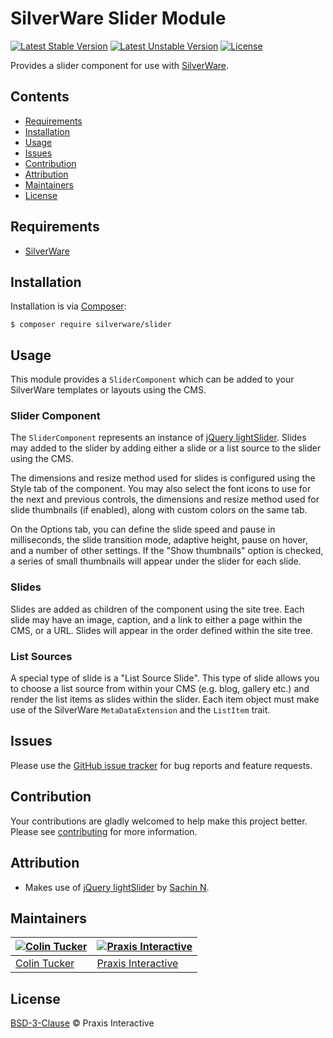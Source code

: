 # SilverWare Slider Module

[![Latest Stable Version](https://poser.pugx.org/silverware/slider/v/stable)](https://packagist.org/packages/silverware/slider)
[![Latest Unstable Version](https://poser.pugx.org/silverware/slider/v/unstable)](https://packagist.org/packages/silverware/slider)
[![License](https://poser.pugx.org/silverware/slider/license)](https://packagist.org/packages/silverware/slider)

Provides a slider component for use with [SilverWare][silverware].

## Contents

- [Requirements](#requirements)
- [Installation](#installation)
- [Usage](#usage)
- [Issues](#issues)
- [Contribution](#contribution)
- [Attribution](#attribution)
- [Maintainers](#maintainers)
- [License](#license)

## Requirements

- [SilverWare][silverware]

## Installation

Installation is via [Composer][composer]:

```
$ composer require silverware/slider
```

## Usage

This module provides a `SliderComponent` which can be added to your SilverWare templates or
layouts using the CMS.

### Slider Component

The `SliderComponent` represents an instance of [jQuery lightSlider][lightslider]. Slides
may added to the slider by adding either a slide or a list source to the slider using the CMS.

The dimensions and resize method used for slides is configured using the Style tab of the component.
You may also select the font icons to use for the next and previous controls, the dimensions and
resize method used for slide thumbnails (if enabled), along with custom colors on the same tab.

On the Options tab, you can define the slide speed and pause in milliseconds, the slide transition
mode, adaptive height, pause on hover, and a number of other settings. If the "Show thumbnails" option
is checked, a series of small thumbnails will appear under the slider for each slide.

### Slides

Slides are added as children of the component using the site tree. Each slide may have an image,
caption, and a link to either a page within the CMS, or a URL. Slides will appear in the order defined
within the site tree.

### List Sources

A special type of slide is a "List Source Slide". This type of slide allows you to choose a list source
from within your CMS (e.g. blog, gallery etc.) and render the list items as slides within the slider.
Each item object must make use of the SilverWare `MetaDataExtension` and the `ListItem` trait.

## Issues

Please use the [GitHub issue tracker][issues] for bug reports and feature requests.

## Contribution

Your contributions are gladly welcomed to help make this project better.
Please see [contributing](CONTRIBUTING.md) for more information.

## Attribution

- Makes use of [jQuery lightSlider][lightslider] by [Sachin N](https://github.com/sachinchoolur).

## Maintainers

[![Colin Tucker](https://avatars3.githubusercontent.com/u/1853705?s=144)](https://github.com/colintucker) | [![Praxis Interactive](https://avatars2.githubusercontent.com/u/1782612?s=144)](http://www.praxis.net.au)
---|---
[Colin Tucker](https://github.com/colintucker) | [Praxis Interactive](http://www.praxis.net.au)

## License

[BSD-3-Clause](LICENSE.md) &copy; Praxis Interactive

[silverware]: https://github.com/praxisnetau/silverware
[composer]: https://getcomposer.org
[lightslider]: http://sachinchoolur.github.io/lightslider
[issues]: https://github.com/praxisnetau/silverware-slider/issues
